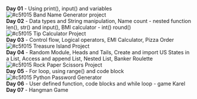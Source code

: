 **Day 01** - Using print(), input() and variables\
![#c5f015](https://placehold.co/15x15/c5f015/c5f015.png) Band Name Generator project\
**Day 02** - Data types and String manipulation, Name count - nested function len(), str() and input(), BMI calculator - int() round()\
![#c5f015](https://placehold.co/15x15/c5f015/c5f015.png) Tip Calculator Project\
**Day 03** - Control flow, Logical operators, EMI Calculator, Pizza Order\
![#c5f015](https://placehold.co/15x15/c5f015/c5f015.png) Treasure Island Project\
**Day 04** - Random Module, Heads and Tails, Create and import US States in a List, Access and append List, Nested List, Banker Roulette\
![#c5f015](https://placehold.co/15x15/c5f015/c5f015.png) Rock Paper Scissors Project\
**Day 05** - For loop, using range() and code block\
![#c5f015](https://placehold.co/15x15/c5f015/c5f015.png) Python Password Generator\
**Day 06** - User defined function, code blocks and while loop - game Karel\
**Day 07** - Hangman Game
